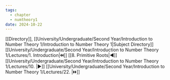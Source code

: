 ```yaml
---
tags:
  - chapter
  - numtheory1
date: 2024-10-22
---
```

[[Directory]], [[University/Undergraduate/Second Year/Introduction to Number Theory 1/Introduction to Number Theory 1|Subject Directory]]
[[University/Undergraduate/Second Year/Introduction to Number Theory 1/Lectures/1. Introduction|🞀🞀]] [[8. Primitive Roots|◀]] [[University/Undergraduate/Second Year/Introduction to Number Theory 1/Lectures/10. |▶]] [[University/Undergraduate/Second Year/Introduction to Number Theory 1/Lectures/22. |🞂🞂]]
# 
## 
### 